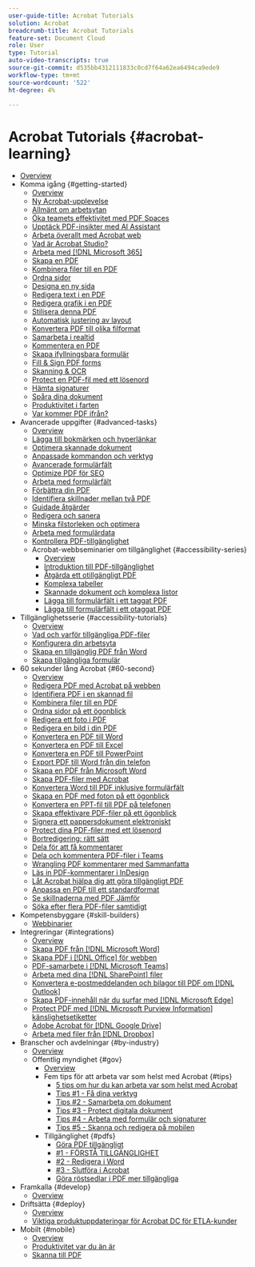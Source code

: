 ```yaml
---
user-guide-title: Acrobat Tutorials
solution: Acrobat
breadcrumb-title: Acrobat Tutorials
feature-set: Document Cloud
role: User
type: Tutorial
auto-video-transcripts: true
source-git-commit: d535bb4312111833c0cd7f64a62ea6494ca9ede9
workflow-type: tm+mt
source-wordcount: '522'
ht-degree: 4%

---
```



# Acrobat Tutorials {#acrobat-learning}

+ [Overview](overview.md)
+ Komma igång {#getting-started}
   + [Overview](getting-started/getting-started-overview.md)
   + [Ny Acrobat-upplevelse](getting-started/new-workspace.md)
   + [Allmänt om arbetsytan](getting-started/get-to-know-the-acrobat-dc-interface.md)
   + [Öka teamets effektivitet med PDF Spaces](getting-started/pdf-spaces-legal.md)
   + [Upptäck PDF-insikter med AI Assistant](getting-started/ai-assistant.md)
   + [Arbeta överallt med Acrobat web](getting-started/acrobatweb.md)
   + [Vad är Acrobat Studio?](getting-started/acrobat-studio.md)
   + [Arbeta med [!DNL Microsoft 365]](https://experienceleague.adobe.com/docs/document-cloud-learn/acrobat-learning/integrations/integrate-overview.html?lang=sv-SE#microsoft)
   + [Skapa en PDF](getting-started/create-pdf.md)
   + [Kombinera filer till en PDF](getting-started/combine-to-pdf.md)
   + [Ordna sidor](getting-started/organize.md)
   + [Designa en ny sida](getting-started/add-custom-page.md)
   + [Redigera text i en PDF](getting-started/edit-pdf.md)
   + [Redigera grafik i en PDF](getting-started/edit-graphics.md)
   + [Stilisera denna PDF](getting-started/stylize-this-pdf.md)
   + [Automatisk justering av layout](getting-started/auto-adjust-layout.md)
   + [Konvertera PDF till olika filformat](getting-started/export-pdf.md)
   + [Samarbeta i realtid](getting-started/collaborate.md)
   + [Kommentera en PDF](getting-started/comment-on-pdf-files.md)
   + [Skapa ifyllningsbara formulär](getting-started/create-fillable-forms.md)
   + [Fill &amp; Sign PDF forms](getting-started/fill-and-sign.md)
   + [Skanning &amp; OCR](getting-started/scan-and-ocr.md)
   + [Protect en PDF-fil med ett lösenord](getting-started/password-protect.md)
   + [Hämta signaturer](getting-started/signatures.md)
   + [Spåra dina dokument](getting-started/track.md)
   + [Produktivitet i farten](getting-started/productivity.md)
   + [Var kommer PDF ifrån?](getting-started/where-do-pdfs-come-from.md)
+ Avancerade uppgifter {#advanced-tasks}
   + [Overview](advanced-tasks/advanced-tasks-overview.md)
   + [Lägga till bokmärken och hyperlänkar](advanced-tasks/bookmarks.md)
   + [Optimera skannade dokument](advanced-tasks/optimizescan.md)
   + [Anpassade kommandon och verktyg](advanced-tasks/custom.md)
   + [Avancerade formulärfält](advanced-tasks/advancedforms.md)
   + [Optimize PDF för SEO](advanced-tasks/optimizeseo.md)
   + [Arbeta med formulärfält](advanced-tasks/workforms.md)
   + [Förbättra din PDF](advanced-tasks/enhance.md)
   + [Identifiera skillnader mellan två PDF](advanced-tasks/compare.md)
   + [Guidade åtgärder](advanced-tasks/action.md)
   + [Redigera och sanera](advanced-tasks/redact.md)
   + [Minska filstorleken och optimera](advanced-tasks/reduce.md)
   + [Arbeta med formulärdata](advanced-tasks/formdata.md)
   + [Kontrollera PDF-tillgänglighet](advanced-tasks/accessibility.md)
   + Acrobat-webbseminarier om tillgänglighet {#accessibility-series}
      + [Overview](advanced-tasks/accessibility-series.md)
      + [Introduktion till PDF-tillgänglighet](advanced-tasks/accessibilitysession1.md)
      + [Åtgärda ett otillgängligt PDF](advanced-tasks/accessibilitysession2.md)
      + [Komplexa tabeller](advanced-tasks/accessibilitysession3.md)
      + [Skannade dokument och komplexa listor](advanced-tasks/accessibilitysession4.md)
      + [Lägga till formulärfält i ett taggat PDF](advanced-tasks/accessibilitysession5.md)
      + [Lägga till formulärfält i ett otaggat PDF](advanced-tasks/accessibilitysession6.md)
+ Tillgänglighetsserie {#accessibility-tutorials}
   + [Overview](accessibility-series/accessibility-overview.md)
   + [Vad och varför tillgängliga PDF-filer](accessibility-series/what-why-accessible-pdf.md)
   + [Konfigurera din arbetsyta](accessibility-series/set-up-workspace.md)
   + [Skapa en tillgänglig PDF från Word](accessibility-series/create-accessible-from-word.md)
   + [Skapa tillgängliga formulär](accessibility-series/create-accessible-forms.md)
+ 60 sekunder lång Acrobat {#60-second}
   + [Overview](60-second/60-second-overview.md)
   + [Redigera PDF med Acrobat på webben](60-second/edit.md)
   + [Identifiera PDF i en skannad fil](60-second/textrecognition.md)
   + [Kombinera filer till en PDF](60-second/combine-to-one-pdf.md)
   + [Ordna sidor på ett ögonblick](60-second/organize.md)
   + [Redigera ett foto i PDF](60-second/editphoto.md)
   + [Redigera en bild i din PDF](60-second/editgraphic.md)
   + [Konvertera en PDF till Word](60-second/convert-pdf-word.md)
   + [Konvertera en PDF till Excel](60-second/convert-pdf-excel.md)
   + [Konvertera en PDF till PowerPoint](60-second/convert-pdf-powerpoint.md)
   + [Export PDF till Word från din telefon](60-second/exportwordphone.md)
   + [Skapa en PDF från Microsoft Word](60-second/word-to-pdf.md)
   + [Skapa PDF-filer med Acrobat](60-second/create-from-acrobat.md)
   + [Konvertera Word till PDF inklusive formulärfält](60-second/wordform.md)
   + [Skapa en PDF med foton på ett ögonblick](60-second/photo.md)
   + [Konvertera en PPT-fil till PDF på telefonen](60-second/phone.md)
   + [Skapa effektivare PDF-filer på ett ögonblick](60-second/optimize.md)
   + [Signera ett pappersdokument elektroniskt](60-second/sign.md)
   + [Protect dina PDF-filer med ett lösenord](60-second/protect.md)
   + [Bortredigering: rätt sätt](60-second/redaction.md)
   + [Dela för att få kommentarer](60-second/share-comment.md)
   + [Dela och kommentera PDF-filer i Teams](60-second/share-comment-teams.md)
   + [Wrangling PDF kommentarer med Sammanfatta](60-second/summarize-comments.md)
   + [Läs in PDF-kommentarer i InDesign](60-second/indesign.md)
   + [Låt Acrobat hjälpa dig att göra tillgängligt PDF](60-second/accessible.md)
   + [Anpassa en PDF till ett standardformat](60-second/conform.md)
   + [Se skillnaderna med PDF Jämför](60-second/compare.md)
   + [Söka efter flera PDF-filer samtidigt](60-second/search.md)
+ Kompetensbyggare {#skill-builders}
   + [Webbinarier](skill-builder/skill-builder-webinars.md)
+ Integreringar {#integrations}
   + [Overview](integrate/integrate-overview.md)
   + [Skapa PDF från  [!DNL Microsoft Word]](integrate/createfromword.md)
   + [Skapa PDF i [!DNL Office] för webben](integrate/createofficeweb.md)
   + [PDF-samarbete i  [!DNL Microsoft Teams]](integrate/acrobatandteams.md)
   + [Arbeta med dina [!DNL SharePoint] filer](integrate/acrobatandsp.md)
   + [Konvertera e-postmeddelanden och bilagor till PDF om  [!DNL Outlook]](integrate/outlook.md)
   + [Skapa PDF-innehåll när du surfar med  [!DNL Microsoft Edge]](integrate/edge.md)
   + [Protect PDF med  [!DNL Microsoft Purview Information] känslighetsetiketter](integrate/microsoftsensitivitylabels.md)
   + [Adobe Acrobat för  [!DNL Google Drive]](integrate/acrobatandgoogle.md)
   + [Arbeta med filer från  [!DNL Dropbox]](integrate/acrobat-dropbox.md)
+ Branscher och avdelningar {#by-industry}
   + [Overview](industry/industry-overview.md)
   + Offentlig myndighet {#gov}
      + [Overview](industry/gov/gov-overview.md)
      + Fem tips för att arbeta var som helst med Acrobat {#tips}
         + [5 tips om hur du kan arbeta var som helst med Acrobat](industry/gov/5-tips-for-working-anywhere-with-acrobat-dc-for-government.md)
         + [Tips #1 - Få dina verktyg](industry/gov/get-your-tools.md)
         + [Tips #2 - Samarbeta om dokument](industry/gov/collaborate-on-documents.md)
         + [Tips #3 - Protect digitala dokument](industry/gov/protect-digital-documents.md)
         + [Tips #4 - Arbeta med formulär och signaturer](industry/gov/work-with-forms-and-signatures.md)
         + [Tips #5 - Skanna och redigera på mobilen](industry/gov/scan-and-edit-on-mobile.md)
      + Tillgänglighet {#pdfs}
         + [Göra PDF tillgängligt](industry/gov/making-pdfs-accessible.md)
         + [#1 - FÖRSTÅ TILLGÄNGLIGHET](industry/gov/understanding-accessibility.md)
         + [#2 - Redigera i Word](industry/gov/authoring-in-word.md)
         + [#3 - Slutföra i Acrobat](industry/gov/finishing-in-acrobat.md)
         + [Göra röstsedlar i PDF mer tillgängliga](industry/gov/making-pdf-ballots-accessible.md)
+ Framkalla {#develop}
   + [Overview](develop/develop-overview.md)
+ Driftsätta {#deploy}
   + [Overview](deploy/deploy-overview.md)
   + [Viktiga produktuppdateringar för Acrobat DC för ETLA-kunder](deploy/signentitlementchanges.md)
+ Mobilt {#mobile}
   + [Overview](mobile/mobile-overview.md)
   + [Produktivitet var du än är](https://experienceleague.adobe.com/docs/document-cloud-learn/acrobat-learning/getting-started/productivity.html?lang=sv-SE)
   + [Skanna till PDF](mobile/scan-mobile-app.md)
